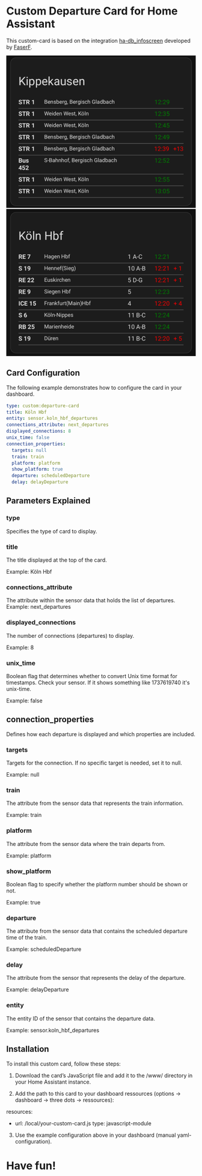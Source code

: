# Custom Departure Card for Home Assistant
This custom-card is based on the integration [ha-db_infoscreen](https://github.com/FaserF/ha-db_infoscreen/) developed by [FaserF](https://github.com/FaserF). 

![Image 1](images/IMG_9081.jpeg) ![Image 2](images/IMG_9079.jpeg)

## Card Configuration

The following example demonstrates how to configure the card in your dashboard. 

```yaml
type: custom:departure-card
title: Köln Hbf
entity: sensor.koln_hbf_departures
connections_attribute: next_departures
displayed_connections: 8
unix_time: false
connection_properties:
  targets: null
  train: train
  platform: platform
  show_platform: true
  departure: scheduledDeparture
  delay: delayDeparture
```

## Parameters Explained

### type
Specifies the type of card to display.

### title
The title displayed at the top of the card.

Example: Köln Hbf

### connections_attribute
The attribute within the sensor data that holds the list of departures.
Example: next_departures

### displayed_connections
The number of connections (departures) to display.

Example: 8

### unix_time
Boolean flag that determines whether to convert Unix time format for timestamps. Check your sensor. If it shows something like 1737619740 it's unix-time.  

Example: false

## connection_properties

Defines how each departure is displayed and which properties are included.

### targets
Targets for the connection. If no specific target is needed, set it to null.

Example: null

### train
The attribute from the sensor data that represents the train information.

Example: train

### platform
The attribute from the sensor data where the train departs from.

Example: platform

### show_platform
Boolean flag to specify whether the platform number should be shown or not.

Example: true

### departure
The attribute from the sensor data that contains the scheduled departure time of the train.

Example: scheduledDeparture

### delay
The attribute from the sensor that represents the delay of the departure.

Example: delayDeparture

### entity
The entity ID of the sensor that contains the departure data.

Example: sensor.koln_hbf_departures

## Installation

To install this custom card, follow these steps:
	
 1.	Download the card’s JavaScript file and add it to the /www/ directory in your Home Assistant instance.
	
 2.	Add the path to this card to your dashboard ressources (options -> dashboard -> three dots -> ressources):

resources:
  - url: /local/your-custom-card.js
    type: javascript-module

	
 3.	Use the example configuration above in your dashboard (manual yaml-configuration).

# Have fun!
